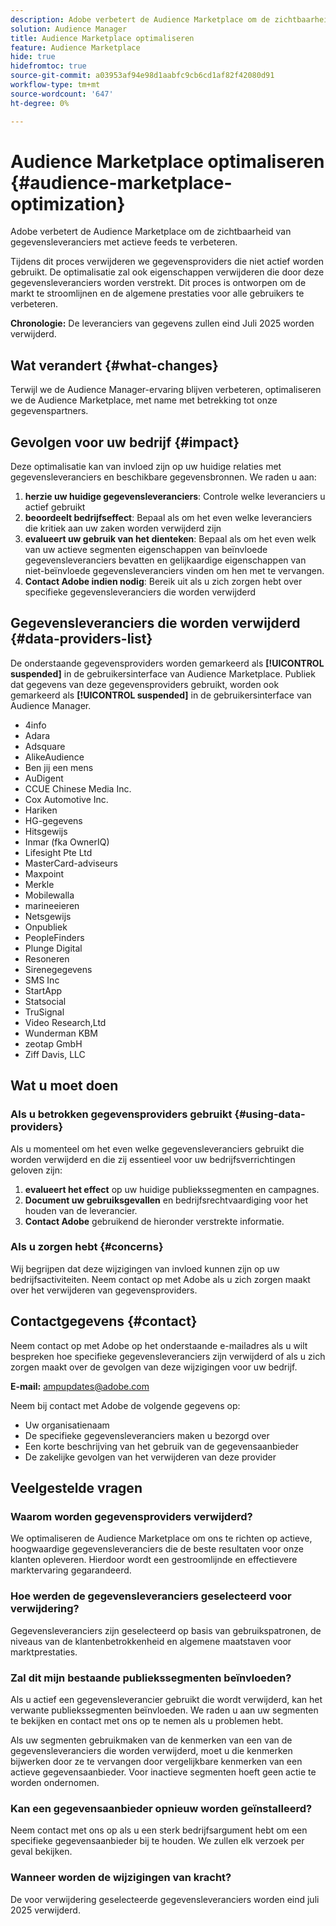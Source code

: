 ```yaml
---
description: Adobe verbetert de Audience Marketplace om de zichtbaarheid van gegevensleveranciers met actieve feeds te verbeteren.
solution: Audience Manager
title: Audience Marketplace optimaliseren
feature: Audience Marketplace
hide: true
hidefromtoc: true
source-git-commit: a03953af94e98d1aabfc9cb6cd1af82f42080d91
workflow-type: tm+mt
source-wordcount: '647'
ht-degree: 0%

---
```



# Audience Marketplace optimaliseren {#audience-marketplace-optimization}

Adobe verbetert de Audience Marketplace om de zichtbaarheid van gegevensleveranciers met actieve feeds te verbeteren.

Tijdens dit proces verwijderen we gegevensproviders die niet actief worden gebruikt. De optimalisatie zal ook eigenschappen verwijderen die door deze gegevensleveranciers worden verstrekt. Dit proces is ontworpen om de markt te stroomlijnen en de algemene prestaties voor alle gebruikers te verbeteren.

**Chronologie:** De leveranciers van gegevens zullen eind Juli 2025 worden verwijderd.

## Wat verandert {#what-changes}

Terwijl we de Audience Manager-ervaring blijven verbeteren, optimaliseren we de Audience Marketplace, met name met betrekking tot onze gegevenspartners.

## Gevolgen voor uw bedrijf {#impact}

Deze optimalisatie kan van invloed zijn op uw huidige relaties met gegevensleveranciers en beschikbare gegevensbronnen. We raden u aan:

1. **herzie uw huidige gegevensleveranciers**: Controle welke leveranciers u actief gebruikt
2. **beoordeelt bedrijfseffect**: Bepaal als om het even welke leveranciers die kritiek aan uw zaken worden verwijderd zijn
3. **evalueert uw gebruik van het dienteken**: Bepaal als om het even welk van uw actieve segmenten eigenschappen van beïnvloede gegevensleveranciers bevatten en gelijkaardige eigenschappen van niet-beïnvloede gegevensleveranciers vinden om hen met te vervangen.
4. **Contact Adobe indien nodig**: Bereik uit als u zich zorgen hebt over specifieke gegevensleveranciers die worden verwijderd

## Gegevensleveranciers die worden verwijderd {#data-providers-list}

De onderstaande gegevensproviders worden gemarkeerd als **[!UICONTROL suspended]** in de gebruikersinterface van Audience Marketplace. Publiek dat gegevens van deze gegevensproviders gebruikt, worden ook gemarkeerd als **[!UICONTROL suspended]** in de gebruikersinterface van Audience Manager.

* 4info
* Adara
* Adsquare
* AlikeAudience
* Ben jij een mens
* AuDigent
* CCUE Chinese Media Inc.
* Cox Automotive Inc.
* Hariken
* HG-gegevens
* Hitsgewijs
* Inmar (fka OwnerIQ)
* Lifesight Pte Ltd
* MasterCard-adviseurs
* Maxpoint
* Merkle
* Mobilewalla
* marineeieren
* Netsgewijs
* Onpubliek
* PeopleFinders
* Plunge Digital
* Resoneren
* Sirenegegevens
* SMS Inc
* StartApp
* Statsocial
* TruSignal
* Video Research,Ltd
* Wunderman KBM
* zeotap GmbH
* Ziff Davis, LLC


## Wat u moet doen

### Als u betrokken gegevensproviders gebruikt {#using-data-providers}

Als u momenteel om het even welke gegevensleveranciers gebruikt die worden verwijderd en die zij essentieel voor uw bedrijfsverrichtingen geloven zijn:

1. **evalueert het effect** op uw huidige publiekssegmenten en campagnes.
2. **Document uw gebruiksgevallen** en bedrijfsrechtvaardiging voor het houden van de leverancier.
3. **Contact Adobe** gebruikend de hieronder verstrekte informatie.

### Als u zorgen hebt {#concerns}

Wij begrijpen dat deze wijzigingen van invloed kunnen zijn op uw bedrijfsactiviteiten. Neem contact op met Adobe als u zich zorgen maakt over het verwijderen van gegevensproviders.

## Contactgegevens {#contact}

Neem contact op met Adobe op het onderstaande e-mailadres als u wilt bespreken hoe specifieke gegevensleveranciers zijn verwijderd of als u zich zorgen maakt over de gevolgen van deze wijzigingen voor uw bedrijf.

**E-mail:** ampupdates@adobe.com

Neem bij contact met Adobe de volgende gegevens op:

* Uw organisatienaam
* De specifieke gegevensleveranciers maken u bezorgd over
* Een korte beschrijving van het gebruik van de gegevensaanbieder
* De zakelijke gevolgen van het verwijderen van deze provider

## Veelgestelde vragen

### Waarom worden gegevensproviders verwijderd?

We optimaliseren de Audience Marketplace om ons te richten op actieve, hoogwaardige gegevensleveranciers die de beste resultaten voor onze klanten opleveren. Hierdoor wordt een gestroomlijnde en effectievere marktervaring gegarandeerd.

### Hoe werden de gegevensleveranciers geselecteerd voor verwijdering?

Gegevensleveranciers zijn geselecteerd op basis van gebruikspatronen, de niveaus van de klantenbetrokkenheid en algemene maatstaven voor marktprestaties.

### Zal dit mijn bestaande publiekssegmenten beïnvloeden?

Als u actief een gegevensleverancier gebruikt die wordt verwijderd, kan het verwante publiekssegmenten beïnvloeden. We raden u aan uw segmenten te bekijken en contact met ons op te nemen als u problemen hebt.

Als uw segmenten gebruikmaken van de kenmerken van een van de gegevensleveranciers die worden verwijderd, moet u die kenmerken bijwerken door ze te vervangen door vergelijkbare kenmerken van een actieve gegevensaanbieder. Voor inactieve segmenten hoeft geen actie te worden ondernomen.

### Kan een gegevensaanbieder opnieuw worden geïnstalleerd?

Neem contact met ons op als u een sterk bedrijfsargument hebt om een specifieke gegevensaanbieder bij te houden. We zullen elk verzoek per geval bekijken.

### Wanneer worden de wijzigingen van kracht?

De voor verwijdering geselecteerde gegevensleveranciers worden eind juli 2025 verwijderd.
